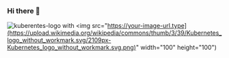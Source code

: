 ### Hi there 👋
![kuberentes-logo](https://your-image-url.type) with <img src="https://your-image-url.type](https://upload.wikimedia.org/wikipedia/commons/thumb/3/39/Kubernetes_logo_without_workmark.svg/2109px-Kubernetes_logo_without_workmark.svg.png)" width="100" height="100")
<!--
**erizzardi/erizzardi** is a ✨ _special_ ✨ repository because its `README.md` (this file) appears on your GitHub profile.

Here are some ideas to get you started:

- 🔭 I’m currently working on ...
- 🌱 I’m currently learning ...
- 👯 I’m looking to collaborate on ...
- 🤔 I’m looking for help with ...
- 💬 Ask me about ...
- 📫 How to reach me: ...
- 😄 Pronouns: ...
- ⚡ Fun fact: ...
-->
